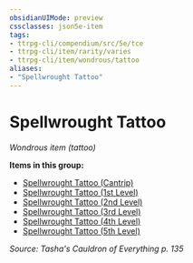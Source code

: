 ```yaml
---
obsidianUIMode: preview
cssclasses: json5e-item
tags:
- ttrpg-cli/compendium/src/5e/tce
- ttrpg-cli/item/rarity/varies
- ttrpg-cli/item/wondrous/tattoo
aliases: 
- "Spellwrought Tattoo"
---
```

# Spellwrought Tattoo
*Wondrous item (tattoo)*  


**Items in this group:**

- [Spellwrought Tattoo (Cantrip)](3-Mechanics/CLI/items/spellwrought-tattoo-cantrip-tce.md)
- [Spellwrought Tattoo (1st Level)](3-Mechanics/CLI/items/spellwrought-tattoo-1st-level-tce.md)
- [Spellwrought Tattoo (2nd Level)](3-Mechanics/CLI/items/spellwrought-tattoo-2nd-level-tce.md)
- [Spellwrought Tattoo (3rd Level)](3-Mechanics/CLI/items/spellwrought-tattoo-3rd-level-tce.md)
- [Spellwrought Tattoo (4th Level)](3-Mechanics/CLI/items/spellwrought-tattoo-4th-level-tce.md)
- [Spellwrought Tattoo (5th Level)](3-Mechanics/CLI/items/spellwrought-tattoo-5th-level-tce.md)

*Source: Tasha's Cauldron of Everything p. 135*